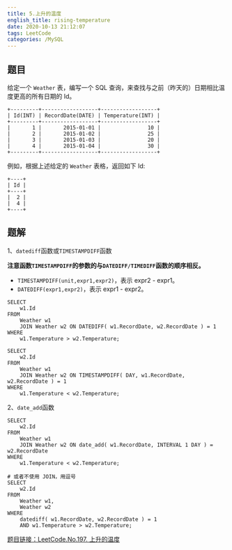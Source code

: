 ```yaml
---
title: 5.上升的温度
english_title: rising-temperature
date: 2020-10-13 21:12:07
tags: LeetCode
categories: /MySQL
---
```


## 题目

给定一个 `Weather` 表，编写一个 SQL 查询，来查找与之前（昨天的）日期相比温度更高的所有日期的 Id。

```
+---------+------------------+------------------+
| Id(INT) | RecordDate(DATE) | Temperature(INT) |
+---------+------------------+------------------+
|       1 |       2015-01-01 |               10 |
|       2 |       2015-01-02 |               25 |
|       3 |       2015-01-03 |               20 |
|       4 |       2015-01-04 |               30 |
+---------+------------------+------------------+
```

例如，根据上述给定的 `Weather` 表格，返回如下 Id:

```
+----+
| Id |
+----+
|  2 |
|  4 |
+----+
```

## 题解

1、`datediff`函数或`TIMESTAMPDIFF`函数

**注意函数`TIMESTAMPDIFF`的参数的与`DATEDIFF/TIMEDIFF`函数的顺序相反。**

* `TIMESTAMPDIFF(unit,expr1,expr2)`，表示 expr2 - expr1。
* `DATEDIFF(expr1,expr2)`，表示 expr1 - expr2。

```mysql
SELECT
	w1.Id
FROM
	Weather w1
	JOIN Weather w2 ON DATEDIFF( w1.RecordDate, w2.RecordDate ) = 1 
WHERE
	w1.Temperature > w2.Temperature;
```

```mysql
SELECT
	w2.Id 
FROM
	Weather w1
	JOIN Weather w2 ON TIMESTAMPDIFF( DAY, w1.RecordDate, w2.RecordDate ) = 1 
WHERE
	w1.Temperature < w2.Temperature;
```

2、`date_add`函数

```mysql
SELECT
	w2.Id 
FROM
	Weather w1
	JOIN Weather w2 ON date_add( w1.RecordDate, INTERVAL 1 DAY ) = w2.RecordDate 
WHERE
	w1.Temperature < w2.Temperature;

# 或者不使用 JOIN，用逗号
SELECT
	w2.Id 
FROM
	Weather w1,
	Weather w2 
WHERE
	datediff( w1.RecordDate, w2.RecordDate ) = 1 
	AND w1.Temperature > w2.Temperature;

```

[题目链接：LeetCode.No.197. 上升的温度](https://leetcode-cn.com/problems/rising-temperature/)

